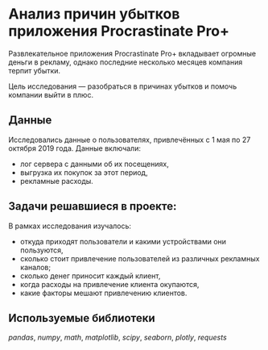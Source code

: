 # Анализ причин убытков приложения Procrastinate Pro+

Развлекательное приложения Procrastinate Pro+ вкладывает огромные деньги в рекламу, однако последние несколько месяцев компания терпит убытки.

Цель исследования — разобраться в причинах убытков и помочь компании выйти в плюс.

## Данные

Исследовались данные о пользователях, привлечённых с 1 мая по 27 октября 2019 года. Данные включали:
- лог сервера с данными об их посещениях,
- выгрузка их покупок за этот период,
- рекламные расходы.

## Задачи решавшиеся в проекте:

В рамках исследования изучалось:
- откуда приходят пользователи и какими устройствами они пользуются,
- сколько стоит привлечение пользователей из различных рекламных каналов;
- сколько денег приносит каждый клиент,
- когда расходы на привлечение клиента окупаются,
- какие факторы мешают привлечению клиентов.

## Используемые библиотеки
*pandas*, *numpy*, *math*, *matplotlib*, *scipy*, *seaborn*, *plotly*, *requests* 
